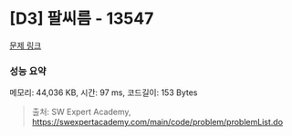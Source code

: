 # [D3] 팔씨름 - 13547 

[문제 링크](https://swexpertacademy.com/main/code/problem/problemDetail.do?contestProbId=AX6PP9G6p1sDFAS9) 

### 성능 요약

메모리: 44,036 KB, 시간: 97 ms, 코드길이: 153 Bytes



> 출처: SW Expert Academy, https://swexpertacademy.com/main/code/problem/problemList.do